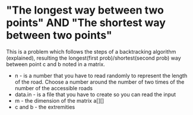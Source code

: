 # "The longest way between two points" AND "The shortest way between two points"

This is a problem which follows the steps of a backtracking algorithm (explained), resulting the longest(first prob)/shortest(second prob) way between point c and b noted in a matrix. 
- n  - is a number that you have to read randomly to represent the length of the road. Choose a number around the number of two times of the number of the accessible roads
- data.in - is a file that you have to create so you can read the input
- m - the dimension of the matrix a[][]
- c and b - the extremities


